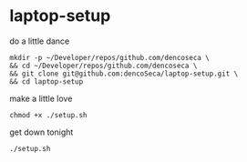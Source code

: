 # laptop-setup

do a little dance
```shell
mkdir -p ~/Developer/repos/github.com/dencoseca \
&& cd ~/Developer/repos/github.com/dencoseca \
&& git clone git@github.com:dencoSeca/laptop-setup.git \
&& cd laptop-setup
```

make a little love
```shell
chmod +x ./setup.sh
```

get down tonight
```shell
./setup.sh
```
